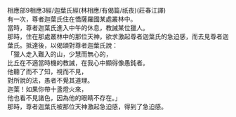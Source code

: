 相應部9相應3經/迦葉氏經(林相應/有偈篇/祇夜)(莊春江譯)  
有一次，尊者迦葉氏住在憍薩羅國某處叢林中。  
當時，尊者迦葉氏進入中午的休息，教誡某位獵人。  
那時，住在那處叢林中的那位天神，欲求激起尊者迦葉氏的急迫感，而去見尊者迦葉氏。抵達後，以偈頌對尊者迦葉氏說：  
「獵人走入難入的山，少慧而無心的，  
比丘在不適當時機的教誡，在我心中顯得像愚鈍者。  
他聽了而不了知，視而不見，  
對所說的法，愚者不覺其道理。  
迦葉！如果你帶十盞燈火來，  
他也看不見諸色，因為他的眼睛不存在。」  
那時，尊者迦葉氏被那位天神激起急迫感，得到了急迫感。  
  
  
